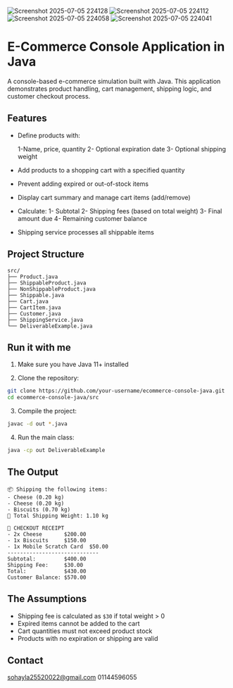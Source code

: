 ![Screenshot 2025-07-05 224128](https://github.com/user-attachments/assets/0dcad932-d397-4e22-8370-ce44158c73d4)
![Screenshot 2025-07-05 224112](https://github.com/user-attachments/assets/5cfc44c9-aee1-4a50-9168-197adc07028a)
![Screenshot 2025-07-05 224058](https://github.com/user-attachments/assets/0f42597c-57f8-4ea2-a261-58fe10544555)
![Screenshot 2025-07-05 224041](https://github.com/user-attachments/assets/9b6fa16a-345f-43a1-bb39-c13b92dbec90)
# E-Commerce Console Application in Java

A console-based e-commerce simulation built with Java. This application demonstrates product handling, cart management, shipping logic, and customer checkout process.

## Features

* Define products with:

  1-Name, price, quantity
  2- Optional expiration date
  3- Optional shipping weight
* Add products to a shopping cart with a specified quantity
* Prevent adding expired or out-of-stock items
* Display cart summary and manage cart items (add/remove)
* Calculate:
  1- Subtotal
  2- Shipping fees (based on total weight)
  3- Final amount due
  4- Remaining customer balance
* Shipping service processes all shippable items

## Project Structure

```
src/
├── Product.java
├── ShippableProduct.java
├── NonShippableProduct.java
├── Shippable.java
├── Cart.java
├── CartItem.java
├── Customer.java
├── ShippingService.java
└── DeliverableExample.java
```

## Run it with me 

1. Make sure you have Java 11+ installed

2. Clone the repository:

```bash
git clone https://github.com/your-username/ecommerce-console-java.git
cd ecommerce-console-java/src
```

3. Compile the project:

```bash
javac -d out *.java
```

4. Run the main class:

```bash
java -cp out DeliverableExample
```

## The Output

```
📦 Shipping the following items:
- Cheese (0.20 kg)
- Cheese (0.20 kg)
- Biscuits (0.70 kg)
🚚 Total Shipping Weight: 1.10 kg

🧾 CHECKOUT RECEIPT
- 2x Cheese       $200.00
- 1x Biscuits     $150.00
- 1x Mobile Scratch Card  $50.00
-----------------------------
Subtotal:         $400.00
Shipping Fee:     $30.00
Total:            $430.00
Customer Balance: $570.00
```

## The Assumptions

* Shipping fee is calculated as `$30` if total weight > 0
* Expired items cannot be added to the cart
* Cart quantities must not exceed product stock
* Products with no expiration or shipping are valid

##  Contact
sohayla25520022@gmail.com
01144596055
